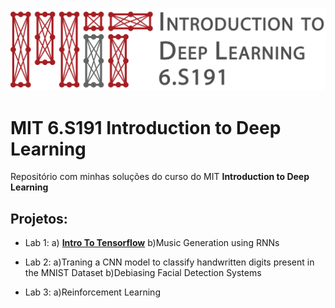[![banner](assets/banner.png)](http://introtodeeplearning.com)

# MIT 6.S191 Introduction to Deep Learning

Repositório com minhas soluções do curso do MIT **Introduction to Deep Learning** 

## Projetos:
- Lab 1: a) [**Intro To Tensorflow**](https://github.com/joanarepinaldo/mit-deep-learning/blob/main/Lab1/TensorFlow.ipynb)
         b)Music Generation using RNNs

- Lab 2: a)Traning a CNN model to classify handwritten digits present in the MNIST Dataset 
         b)Debiasing Facial Detection Systems

- Lab 3: a)Reinforcement Learning




